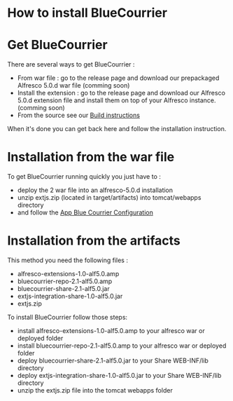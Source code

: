 How to install BlueCourrier
===========================

# Get BlueCourrier

There are several ways to get BlueCourrier :

* From war file : go to the release page and download our prepackaged Alfresco 5.0.d war file (comming soon)
* Install the extension : go to the release page and download our Alfresco 5.0.d extension file and install them on top of your Alfresco instance. (comming soon)
* From the source see our [Build instructions](BUILD.md)

When it's done you can get back here and follow the installation instruction.

# Installation from the war file

To get BlueCourrier running quickly you just have to :

* deploy the 2 war file into an alfresco-5.0.d installation 
* unzip extjs.zip (located in target/artifacts) into tomcat/webapps directory
* and follow the [App Blue Courrier Configuration](INSTALL.md)

# Installation from the artifacts

This method you need the following files :
* alfresco-extensions-1.0-alf5.0.amp
* bluecourrier-repo-2.1-alf5.0.amp 
* bluecourrier-share-2.1-alf5.0.jar
* extjs-integration-share-1.0-alf5.0.jar
* extjs.zip

To install BlueCourrier follow those steps: 

* install alfresco-extensions-1.0-alf5.0.amp to your alfresco war or deployed folder
* install bluecourrier-repo-2.1-alf5.0.amp to your alfresco war or deployed folder
* deploy bluecourrier-share-2.1-alf5.0.jar to your Share WEB-INF/lib directory
* deploy extjs-integration-share-1.0-alf5.0.jar to your Share WEB-INF/lib directory
* unzip the extjs.zip file into the tomcat webapps folder
